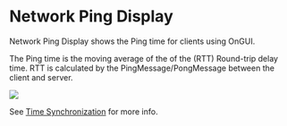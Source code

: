 # Network Ping Display

Network Ping Display shows the Ping time for clients using OnGUI.

The Ping time is the moving average of the of the (RTT) Round-trip delay time. RTT is calculated by the PingMessage/PongMessage between the client and server.

![](<../../.gitbook/assets/image (129).png>)

See [Time Synchronization](../guides/time-sync.md) for more info.
